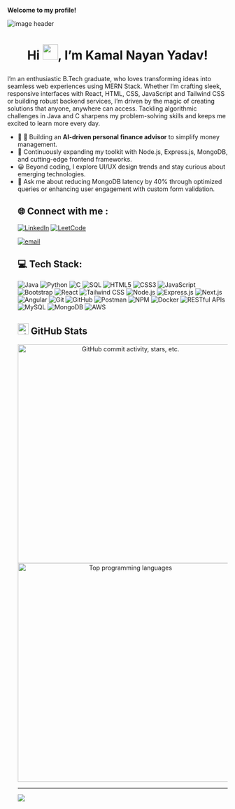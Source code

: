   <p><strong>Welcome to my profile!</strong></p>
<img alt="image header" src="https://raw.githubusercontent.com/marcos-inja/marcos-inja/main/imgs/header.png"> 
<h1 id="hi--im-marcos"><p align="center">Hi <img src="https://raw.githubusercontent.com/marcos-inja/marcos-inja/main/gifs/hi.gif" width="35px">, I’m Kamal Nayan Yadav!</p></h1>

  
<p>I’m an enthusiastic B.Tech graduate, who loves transforming ideas into seamless web experiences using MERN Stack. Whether I’m crafting sleek, responsive interfaces with React, HTML, CSS, JavaScript and Tailwind CSS or building robust backend services, I’m driven by the magic of creating solutions that anyone, anywhere can access. Tackling algorithmic challenges in Java and C sharpens my problem-solving skills and keeps me excited to learn more every day.</p> 
<ul> 
   <li>🔭 🔭 Building an <b>AI-driven personal finance advisor</b> to simplify money management.</li> 
  <li>🌱 Continuously expanding my toolkit with Node.js, Express.js, MongoDB, and cutting-edge frontend frameworks.</li>
 
  <li>😀 Beyond coding, I explore UI/UX design trends and stay curious about emerging technologies.</li>
  <li>💬 Ask me about reducing MongoDB latency by 40% through optimized queries or enhancing user engagement with custom form validation.</li>
  


## 🌐 Connect with me :
[![LinkedIn](https://img.shields.io/badge/LinkedIn-%230077B5.svg?logo=linkedin&logoColor=white)](https://linkedin.com/in/kamalnayan-ya51) 
[![LeetCode](https://img.shields.io/badge/LeetCode-%23FFA116.svg?logo=leetcode&logoColor=white)](https://leetcode.com/u/Kamal_4302/)

[![email](https://img.shields.io/badge/Email-D14836?logo=gmail&logoColor=white)](mailto:kamalnayan4302@gmail.com) 


<h2 id="️-my-skills">💻 Tech Stack:</h2>
<p>
  <!-- Programming Languages -->
  <img src="https://img.shields.io/badge/Java-%23ED8B00?style=for-the-badge&logo=java&logoColor=white" alt="Java">
   <img src="https://img.shields.io/badge/Python-%230095D5?style=for-the-badge&logo=python&logoColor=white" alt="Python">
  <img src="https://img.shields.io/badge/C-%2300599C?style=for-the-badge&logo=c&logoColor=white" alt="C">
  <img src="https://img.shields.io/badge/SQL-%235229A3?style=for-the-badge&logo=mysql&logoColor=white" alt="SQL">

  <!-- Web Technologies -->
  <img src="https://img.shields.io/badge/HTML5-%23E34F26?style=for-the-badge&logo=html5&logoColor=white" alt="HTML5">
  <img src="https://img.shields.io/badge/CSS3-%231572B6?style=for-the-badge&logo=css3&logoColor=white" alt="CSS3">
  <img src="https://img.shields.io/badge/JavaScript-%23F7DF1E?style=for-the-badge&logo=javascript&logoColor=black" alt="JavaScript">
  <img src="https://img.shields.io/badge/Bootstrap-%23563D7C?style=for-the-badge&logo=bootstrap&logoColor=white" alt="Bootstrap">
  <img src="https://img.shields.io/badge/React-%2361DAFB?style=for-the-badge&logo=react&logoColor=black" alt="React">
  <img src="https://img.shields.io/badge/Tailwind_CSS-%2338B2AC?style=for-the-badge&logo=tailwind-css&logoColor=white" alt="Tailwind CSS">

  <!-- Frameworks & Tools -->
  <img src="https://img.shields.io/badge/Node.js-%23339933?style=for-the-badge&logo=node.js&logoColor=white" alt="Node.js">
  <img src="https://img.shields.io/badge/Express-%23000000?style=for-the-badge&logo=express&logoColor=white" alt="Express.js">
  <img src="https://img.shields.io/badge/Next.js-%23000000?style=for-the-badge&logo=nextdotjs&logoColor=white" alt="Next.js">
  <img src="https://img.shields.io/badge/Angular-%23DD0031?style=for-the-badge&logo=angular&logoColor=white" alt="Angular">
  <img src="https://img.shields.io/badge/Git-%23F05033?style=for-the-badge&logo=git&logoColor=white" alt="Git">
  <img src="https://img.shields.io/badge/GitHub-%23121011?style=for-the-badge&logo=github&logoColor=white" alt="GitHub">
  <img src="https://img.shields.io/badge/Postman-%23FF6C37?style=for-the-badge&logo=postman&logoColor=white" alt="Postman">
  <img src="https://img.shields.io/badge/NPM-%23CB3837?style=for-the-badge&logo=npm&logoColor=white" alt="NPM">
  <img src="https://img.shields.io/badge/Docker-%230db7ed?style=for-the-badge&logo=docker&logoColor=white" alt="Docker">
  <img src="https://img.shields.io/badge/RESTful_APIs-%23007ACC?style=for-the-badge&logo=swagger&logoColor=white" alt="RESTful APIs">

  <!-- Databases & Cloud -->
  <img src="https://img.shields.io/badge/MySQL-%2300f?style=for-the-badge&logo=mysql&logoColor=white" alt="MySQL">
  <img src="https://img.shields.io/badge/MongoDB-%234ea94b?style=for-the-badge&logo=mongodb&logoColor=white" alt="MongoDB">
  <img src="https://img.shields.io/badge/AWS-%23FF9900?style=for-the-badge&logo=amazon-aws&logoColor=white" alt="AWS">
</p>



<h2 id="-github-stats">
  <img src="https://raw.githubusercontent.com/marcos-inja/marcos-inja/main/gifs/haha.gif" width="25px" alt="stats icon">
  GitHub Stats
</h2>
<p align="center">
  <img
    alt="GitHub commit activity, stars, etc."
    width="500px"
    src="https://github-readme-stats.vercel.app/api?username=KamalNayan-4302&amp;count_private=true&amp;show_icons=true&amp;custom_title=GitHub&amp;theme=algolia&amp;bg_color=0,000000,130F40&amp;layout=compact&amp;border_radius=8"
  >
  <br>
  <img
    alt="Top programming languages"
    width="500px"
    src="https://github-readme-stats.vercel.app/api/top-langs/?username=KamalNayan-4302&amp;count_private=true&amp;theme=algolia&amp;bg_color=0,000000,130F40&amp;layout=compact&amp;border_radius=8&amp;langs_count=20&amp;hide=hack,swift,kotlin,objective-c"
  >
</p>







---
[![](https://visitcount.itsvg.in/api?id=Boys&icon=0&color=0)](https://visitcount.itsvg.in)


